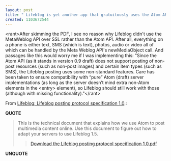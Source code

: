 ```yaml
---
layout: post
title: " Lifeblog is yet another app that gratuitously uses the Atom API"
created: 1103672544
---
```

<p>&lt;rant&gt;After skimming the PDF, I see no reason why Lifeblog didn't use the MetaWeblog API over SSL rather than the Atom API.  After all, everything on a phone is either text, SMS (which is text), photos, audio or video all of which can be handled by the Meta Weblog API's newMediaObject call.  And passages like this would worry me if I was implementing this: "Since the Atom API (as it stands in version 0.9 draft) does not support posting of non-post resources (such as non-post images) and certain item types (such as SMS), the Lifeblog posting uses some non-standard features. Care has been taken to ensure compatibility with &ldquo;pure&rdquo; Atom (draft) server implementations (as long as the server doesn&rsquo;t mind extra non-Atom elements in the &lt;entry&gt; element), so Lifeblog should still work with those (although with missing functionality)."&lt;/rant&gt;</p> <p>From <a href="http://cognections.typepad.com/lifeblog/2004/12/lifeblog_postin.html">Lifeblog: Lifeblog posting protocol specification 1.0</a>.:</p>
<p><b>QUOTE</b></p><blockquote><p>This is the technical document that explains how we use Atom to post multimedia content online. Use this document to figure out how to adapt your servers to use Lifeblog 1.5.</p>

<blockquote><p><a href="http://cognections.typepad.com/lifeblog/files/lifeblog_posting_protocol_specification_1.0.pdf">Download the Lifeblog posting protocol specification 1.0.pdf
</a></p></blockquote>
</blockquote><p><b>UNQUOTE</b></p>



